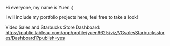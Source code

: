 Hi everyone, my name is Yuen :)

I will include my portfolio projects here, feel free to take a look!

Video Sales and Starbucks Store Dashboard: https://public.tableau.com/app/profile/yuen6625/viz/VGsalesStarbucksstores/Dashboard1?publish=yes 
